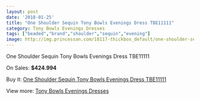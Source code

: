 ```yaml
---
layout: post
date: '2018-01-25'
title: "One Shoulder Sequin Tony Bowls Evenings Dress TBE11111"
category: Tony Bowls Evenings Dresses
tags: ["beaded","brand","shoulder","sequin","evening"]
image: http://img.princessan.com/18117-thickbox_default/one-shoulder-sequin-tony-bowls-evenings-dress-tbe11111.jpg
---
```

One Shoulder Sequin Tony Bowls Evenings Dress TBE11111

On Sales: **$424.994**
<a href="https://www.princessan.com/en/tony-bowls-evenings-dresses/8400-one-shoulder-sequin-tony-bowls-evenings-dress-tbe11111.html"><amp-img layout="responsive" width="600" height="600" src="//img.princessan.com/18117-thickbox_default/one-shoulder-sequin-tony-bowls-evenings-dress-tbe11111.jpg" alt="One Shoulder Sequin Tony Bowls Evenings Dress TBE11111 0" /></a>
<a href="https://www.princessan.com/en/tony-bowls-evenings-dresses/8400-one-shoulder-sequin-tony-bowls-evenings-dress-tbe11111.html"><amp-img layout="responsive" width="600" height="600" src="//img.princessan.com/18120-thickbox_default/one-shoulder-sequin-tony-bowls-evenings-dress-tbe11111.jpg" alt="One Shoulder Sequin Tony Bowls Evenings Dress TBE11111 1" /></a>
<a href="https://www.princessan.com/en/tony-bowls-evenings-dresses/8400-one-shoulder-sequin-tony-bowls-evenings-dress-tbe11111.html"><amp-img layout="responsive" width="600" height="600" src="//img.princessan.com/18119-thickbox_default/one-shoulder-sequin-tony-bowls-evenings-dress-tbe11111.jpg" alt="One Shoulder Sequin Tony Bowls Evenings Dress TBE11111 2" /></a>
<a href="https://www.princessan.com/en/tony-bowls-evenings-dresses/8400-one-shoulder-sequin-tony-bowls-evenings-dress-tbe11111.html"><amp-img layout="responsive" width="600" height="600" src="//img.princessan.com/18118-thickbox_default/one-shoulder-sequin-tony-bowls-evenings-dress-tbe11111.jpg" alt="One Shoulder Sequin Tony Bowls Evenings Dress TBE11111 3" /></a>

Buy it: [One Shoulder Sequin Tony Bowls Evenings Dress TBE11111](https://www.princessan.com/en/tony-bowls-evenings-dresses/8400-one-shoulder-sequin-tony-bowls-evenings-dress-tbe11111.html "One Shoulder Sequin Tony Bowls Evenings Dress TBE11111")

View more: [Tony Bowls Evenings Dresses](https://www.princessan.com/en/67-tony-bowls-evenings-dresses "Tony Bowls Evenings Dresses")